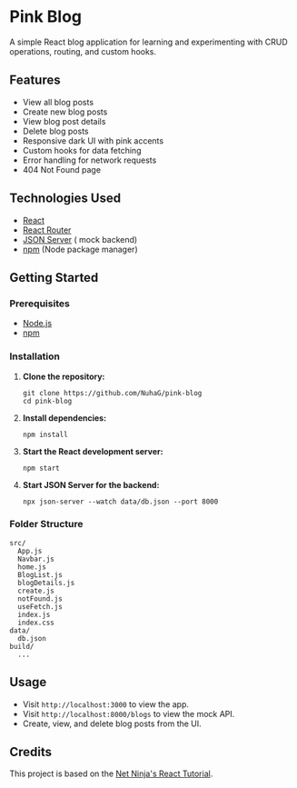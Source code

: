 # Pink Blog

A simple React blog application for learning and experimenting with CRUD operations, routing, and custom hooks.

## Features

- View all blog posts
- Create new blog posts
- View blog post details
- Delete blog posts
- Responsive dark UI with pink accents
- Custom hooks for data fetching
- Error handling for network requests
- 404 Not Found page

## Technologies Used

- [React](https://react.dev/)
- [React Router](https://reactrouter.com/)
- [JSON Server](https://github.com/typicode/json-server) ( mock backend)
- [npm](https://www.npmjs.com/) (Node package manager)

## Getting Started

### Prerequisites

- [Node.js](https://nodejs.org/) 
- [npm](https://www.npmjs.com/) 

### Installation

1. **Clone the repository:**
   ```
   git clone https://github.com/NuhaG/pink-blog
   cd pink-blog
   ```

2. **Install dependencies:**
   ```
   npm install
   ```

3. **Start the React development server:**
   ```
   npm start
   ```

4. **Start JSON Server for the backend:**
   ```
   npx json-server --watch data/db.json --port 8000
   ```

### Folder Structure

```
src/
  App.js
  Navbar.js
  home.js
  BlogList.js
  blogDetails.js
  create.js
  notFound.js
  useFetch.js
  index.js
  index.css
data/
  db.json
build/
  ...
```

## Usage

- Visit `http://localhost:3000` to view the app.
- Visit `http://localhost:8000/blogs` to view the mock API.
- Create, view, and delete blog posts from the UI.

## Credits

This project is based on the [Net Ninja's React Tutorial](https://www.youtube.com/watch?v=j942wKiXFu8&list=PL4cUxeGkcC9gZD-Tvwfod2gaISzfRiP9d).
